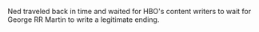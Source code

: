 Ned traveled back in time and waited for HBO's content writers to wait for
George RR Martin to write a legitimate ending.
